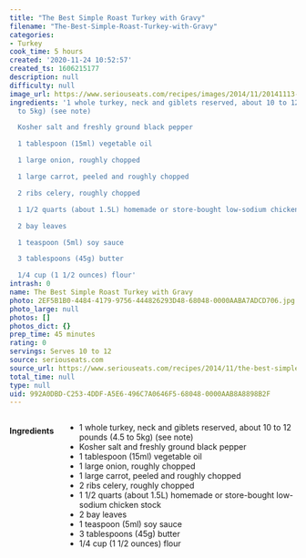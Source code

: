 ```yaml
---
title: "The Best Simple Roast Turkey with Gravy"
filename: "The-Best-Simple-Roast-Turkey-with-Gravy"
categories:
- Turkey
cook_time: 5 hours
created: '2020-11-24 10:52:57'
created_ts: 1606215177
description: null
difficulty: null
image_url: https://www.seriouseats.com/recipes/images/2014/11/20141113-baking-steel-turkey-recipe-8-200x150.jpg
ingredients: '1 whole turkey, neck and giblets reserved, about 10 to 12 pounds (4.5
  to 5kg) (see note)

  Kosher salt and freshly ground black pepper

  1 tablespoon (15ml) vegetable oil

  1 large onion, roughly chopped

  1 large carrot, peeled and roughly chopped

  2 ribs celery, roughly chopped

  1 1/2 quarts (about 1.5L) homemade or store-bought low-sodium chicken stock

  2 bay leaves

  1 teaspoon (5ml) soy sauce

  3 tablespoons (45g) butter

  1/4 cup (1 1/2 ounces) flour'
intrash: 0
name: The Best Simple Roast Turkey with Gravy
photo: 2EF5B1B0-4484-4179-9756-444826293D48-68048-0000AABA7ADCD706.jpg
photo_large: null
photos: []
photos_dict: {}
prep_time: 45 minutes
rating: 0
servings: Serves 10 to 12
source: seriouseats.com
source_url: https://www.seriouseats.com/recipes/2014/11/the-best-simple-roast-turkey-gravy-recipe.html
total_time: null
type: null
uid: 992A0DBD-C253-4DDF-A5E6-496C7A0646F5-68048-0000AAB8A8898B2F
---
```

<div class="large-8 medium-7 columns" id="writeup">	</div><!-- #writeup -->
</div><!-- #row-one -->
<div class="row" id="row-two">	<div class="medium-4 small-5 columns"><h4 id="ingredients">Ingredients</h4><div class="box box-ingredients content"><ul>
<li>1 whole turkey, neck and giblets reserved, about 10 to 12 pounds (4.5 to 5kg) (see note)</li>
<li>Kosher salt and freshly ground black pepper</li>
<li>1 tablespoon (15ml) vegetable oil</li>
<li>1 large onion, roughly chopped</li>
<li>1 large carrot, peeled and roughly chopped</li>
<li>2 ribs celery, roughly chopped</li>
<li>1 1/2 quarts (about 1.5L) homemade or store-bought low-sodium chicken stock</li>
<li>2 bay leaves</li>
<li>1 teaspoon (5ml) soy sauce</li>
<li>3 tablespoons (45g) butter</li>
<li>1/4 cup (1 1/2 ounces) flour</li>
</ul>
</div>	</div>	<div class="medium-6 small-7 columns">	</div>